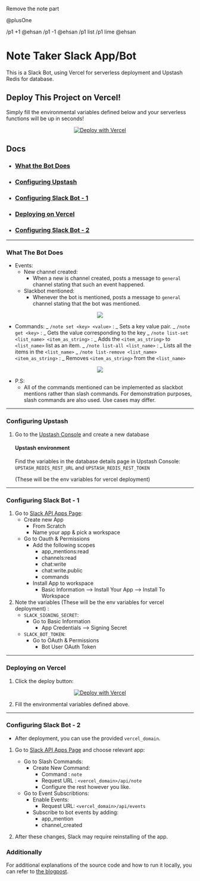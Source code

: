 Remove the note part

@plusOne


/p1 +1 @ehsan
/p1 -1 @ehsan
/p1 list
/p1 lime @ehsan





# Note Taker Slack App/Bot

This is a Slack Bot, using Vercel for serverless deployment and Upstash Redis for database.

## Deploy This Project on Vercel!

Simply fill the environmental variables defined below and your serverless functions will be up in seconds!

<p align="center">
<a href="https://vercel.com/new/clone?repository-url=https%3A%2F%2Fgithub.com%2Fupstash%2Fvercel-note-taker-slackbot&env=UPSTASH_REDIS_REST_URL,UPSTASH_REDIS_REST_TOKEN,SLACK_SIGNING_SECRET,SLACK_BOT_TOKEN"><img src="https://vercel.com/button" alt="Deploy with Vercel"/></a>
</p>

## Docs

- ### [What the Bot Does](#what-this-bot-does)
- ### [Configuring Upstash](#configure-upstash)
- ### [Configuring Slack Bot - 1](#configure-slack-bot-1)
- ### [Deploying on Vercel](#deploy-on-vercel)
- ### [Configuring Slack Bot - 2](#configure-slack-bot-2)

---

### What The Bot Does

<a id="what-this-bot-does"></a>

- Events:
  - New channel created:
    - When a new is channel created, posts a message to `general` channel stating that such an event happened.
  - Slackbot mentioned:
    - Whenever the bot is mentioned, posts a
      message to `general` channel stating
      that the bot was mentioned.

<p align="center">
<img src="https://github.com/upstash/vercel-note-taker-slackbot/blob/main/public/events.png">
</p>

- Commands:
_ `/note set <key> <value>` :
_ Sets a key value pair.
_ `/note get <key>` :
_ Gets the value corresponding to the key
_ `/note list-set <list_name> <item_as_string>` :
_ Adds the `<item_as_string>` to `<list_name>` list as an item.
_ `/note list-all <list_name>` :
_ Lists all the items in the `<list_name>`
_ `/note list-remove <list_name> <item_as_string>` :
_ Removes `<item_as_string>` from the `<list_name>`
<p align="center">
<img src="https://github.com/upstash/vercel-note-taker-slackbot/blob/main/public/slash_commands.png">
</p>

- P.S:
  - All of the commands mentioned can be implemented as slackbot mentions rather than slash commands. For demonstration purposes, slash commands are also used. Use cases may differ.

---

### Configuring Upstash

<a id="configure-upstash"></a>

1. Go to the [Upstash Console](https://console.upstash.com/) and create a new database

   #### Upstash environment

   Find the variables in the database details page in Upstash Console:
   `UPSTASH_REDIS_REST_URL` and `UPSTASH_REDIS_REST_TOKEN`

   (These will be the env variables for vercel deployment)

---

### Configuring Slack Bot - 1

<a id="configure-slack-bot-1"></a>

1. Go to [Slack API Apps Page](https://api.slack.com/apps):
   - Create new App
     - From Scratch
     - Name your app & pick a workspace
   - Go to Oauth & Permissions
     - Add the following scopes
       - app_mentions:read
       - channels:read
       - chat:write
       - chat:write.public
       - commands
     - Install App to workspace
       - Basic Information --> Install Your App --> Install To Workspace
2. Note the variables (These will be the env variables for vercel deployment) :
   - `SLACK_SIGNING_SECRET`:
     - Go to Basic Information
       - App Credentials --> Signing Secret
   - `SLACK_BOT_TOKEN`:
     - Go to OAuth & Permissions
       - Bot User OAuth Token

---

### Deploying on Vercel <a id="deploy-on-vercel"></a>

1. Click the deploy button:

<div style="text-align:center">
<a href="https://vercel.com/new/clone?repository-url=https%3A%2F%2Fgithub.com%2Fupstash%2Fvercel-note-taker-slackbot&env=UPSTASH_REDIS_REST_URL,UPSTASH_REDIS_REST_TOKEN,SLACK_SIGNING_SECRET,SLACK_BOT_TOKEN"><img src="https://vercel.com/button" alt="Deploy with Vercel"/></a>
</div>

2. Fill the environmental variables defined above.

---

### Configuring Slack Bot - 2

<a id="configure-slack-bot-2"></a>

- After deployment, you can use the provided `vercel_domain`.

1. Go to [Slack API Apps Page](https://api.slack.com/apps) and choose relevant app:

   - Go to Slash Commands:
     - Create New Command:
       - Command : `note`
       - Request URL : `<vercel_domain>/api/note`
       - Configure the rest however you like.
   - Go to Event Subscribtions:
     - Enable Events:
       - Request URL: `<vercel_domain>/api/events`
     - Subscribe to bot events by adding:
       - app_mention
       - channel_created

2. After these changes, Slack may require reinstalling of the app.

### Additionally

For additional explanations of the source code and how to run it locally, you can refer to [the blogpost](https://blog.upstash.com/vercel-note-taker-slackbot).
